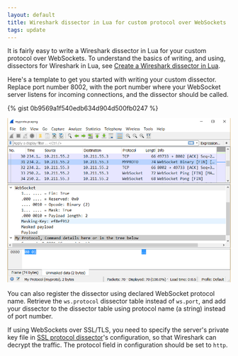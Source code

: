 ```yaml
---
layout: default
title: Wireshark dissector in Lua for custom protocol over WebSockets
tags: update
---
```


It is fairly easy to write a Wireshark dissector in Lua for your custom protocol over WebSockets. To understand the basics of writing, and using, dissectors for Wireshark in Lua, see [Create a Wireshark dissector in Lua](https://delog.wordpress.com/2010/09/27/create-a-wireshark-dissector-in-lua/).

Here's a template to get you started with writing your custom dissector. Replace port number 8002, with the port number where your WebSocket server listens for incoming connections, and the dissector should be called.

{% gist 0b9569a1f540edb634d904d500fb0247 %}

![WebSocket Protocol Dissector for Wireshark](/assets/img/wireshark-websocket.png)

You can also register the dissector using declared WebSocket protocol name. Retrieve the `ws.protocol` dissector table instead of `ws.port`, and add your dissector to the dissector table using protocol name (a string) instead of port number.

If using WebSockets over SSL/TLS, you need to specify the server's private key file in [SSL protocol dissector](https://wiki.wireshark.org/SSL)'s configuration, so that Wireshark can decrypt the traffic. The protocol field in configuration should be set to `http`.
